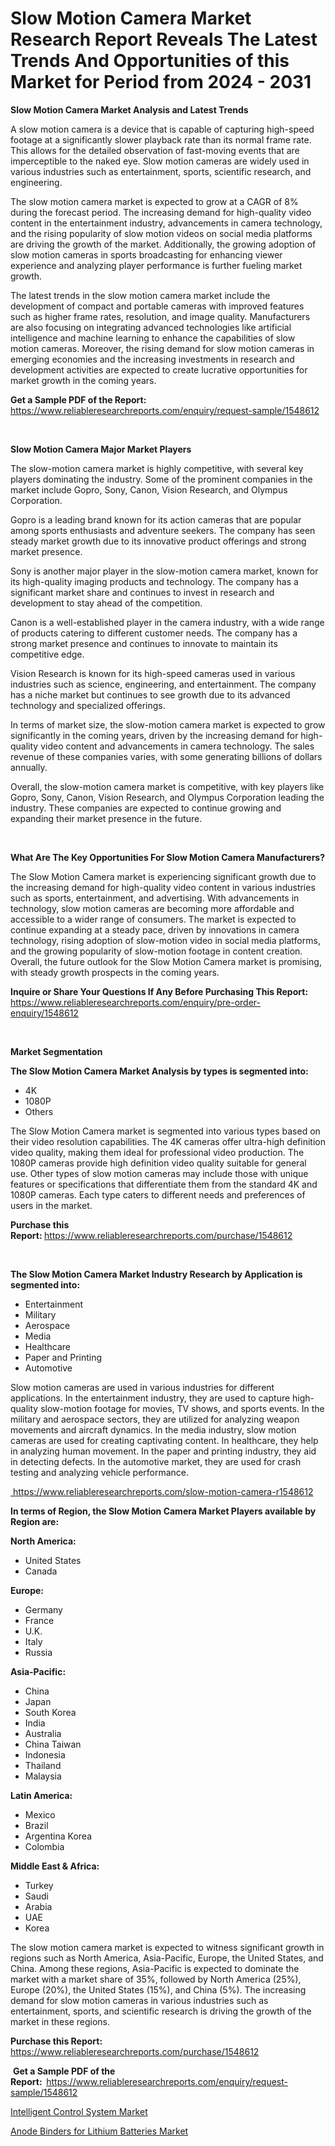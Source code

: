 <p><h1>Slow Motion Camera Market Research Report Reveals The Latest Trends And Opportunities of this Market for Period from 2024 - 2031</h1></p><p><strong>Slow Motion Camera Market Analysis and Latest Trends</strong></p>
<p><p>A slow motion camera is a device that is capable of capturing high-speed footage at a significantly slower playback rate than its normal frame rate. This allows for the detailed observation of fast-moving events that are imperceptible to the naked eye. Slow motion cameras are widely used in various industries such as entertainment, sports, scientific research, and engineering.</p><p>The slow motion camera market is expected to grow at a CAGR of 8% during the forecast period. The increasing demand for high-quality video content in the entertainment industry, advancements in camera technology, and the rising popularity of slow motion videos on social media platforms are driving the growth of the market. Additionally, the growing adoption of slow motion cameras in sports broadcasting for enhancing viewer experience and analyzing player performance is further fueling market growth.</p><p>The latest trends in the slow motion camera market include the development of compact and portable cameras with improved features such as higher frame rates, resolution, and image quality. Manufacturers are also focusing on integrating advanced technologies like artificial intelligence and machine learning to enhance the capabilities of slow motion cameras. Moreover, the rising demand for slow motion cameras in emerging economies and the increasing investments in research and development activities are expected to create lucrative opportunities for market growth in the coming years.</p></p>
<p><strong>Get a Sample PDF of the Report:&nbsp;</strong> <a href="https://www.reliableresearchreports.com/enquiry/request-sample/1548612">https://www.reliableresearchreports.com/enquiry/request-sample/1548612</a></p>
<p>&nbsp;</p>
<p><strong>Slow Motion Camera Major Market Players</strong></p>
<p><p>The slow-motion camera market is highly competitive, with several key players dominating the industry. Some of the prominent companies in the market include Gopro, Sony, Canon, Vision Research, and Olympus Corporation. </p><p>Gopro is a leading brand known for its action cameras that are popular among sports enthusiasts and adventure seekers. The company has seen steady market growth due to its innovative product offerings and strong market presence.</p><p>Sony is another major player in the slow-motion camera market, known for its high-quality imaging products and technology. The company has a significant market share and continues to invest in research and development to stay ahead of the competition.</p><p>Canon is a well-established player in the camera industry, with a wide range of products catering to different customer needs. The company has a strong market presence and continues to innovate to maintain its competitive edge.</p><p>Vision Research is known for its high-speed cameras used in various industries such as science, engineering, and entertainment. The company has a niche market but continues to see growth due to its advanced technology and specialized offerings.</p><p>In terms of market size, the slow-motion camera market is expected to grow significantly in the coming years, driven by the increasing demand for high-quality video content and advancements in camera technology. The sales revenue of these companies varies, with some generating billions of dollars annually.</p><p>Overall, the slow-motion camera market is competitive, with key players like Gopro, Sony, Canon, Vision Research, and Olympus Corporation leading the industry. These companies are expected to continue growing and expanding their market presence in the future.</p></p>
<p>&nbsp;</p>
<p><strong>What Are The Key Opportunities For Slow Motion Camera Manufacturers?</strong></p>
<p><p>The Slow Motion Camera market is experiencing significant growth due to the increasing demand for high-quality video content in various industries such as sports, entertainment, and advertising. With advancements in technology, slow motion cameras are becoming more affordable and accessible to a wider range of consumers. The market is expected to continue expanding at a steady pace, driven by innovations in camera technology, rising adoption of slow-motion video in social media platforms, and the growing popularity of slow-motion footage in content creation. Overall, the future outlook for the Slow Motion Camera market is promising, with steady growth prospects in the coming years.</p></p>
<p><strong>Inquire or Share Your Questions If Any Before Purchasing This Report:</strong> <a href="https://www.reliableresearchreports.com/enquiry/pre-order-enquiry/1548612">https://www.reliableresearchreports.com/enquiry/pre-order-enquiry/1548612</a></p>
<p>&nbsp;</p>
<p><strong>Market Segmentation</strong></p>
<p><strong>The Slow Motion Camera Market Analysis by types is segmented into:</strong></p>
<p><ul><li>4K</li><li>1080P</li><li>Others</li></ul></p>
<p><p>The Slow Motion Camera market is segmented into various types based on their video resolution capabilities. The 4K cameras offer ultra-high definition video quality, making them ideal for professional video production. The 1080P cameras provide high definition video quality suitable for general use. Other types of slow motion cameras may include those with unique features or specifications that differentiate them from the standard 4K and 1080P cameras. Each type caters to different needs and preferences of users in the market.</p></p>
<p><strong>Purchase this Report:&nbsp;</strong><a href="https://www.reliableresearchreports.com/purchase/1548612">https://www.reliableresearchreports.com/purchase/1548612</a></p>
<p>&nbsp;</p>
<p><strong>The Slow Motion Camera Market Industry Research by Application is segmented into:</strong></p>
<p><ul><li>Entertainment</li><li>Military</li><li>Aerospace</li><li>Media</li><li>Healthcare</li><li>Paper and Printing</li><li>Automotive</li></ul></p>
<p><p>Slow motion cameras are used in various industries for different applications. In the entertainment industry, they are used to capture high-quality slow-motion footage for movies, TV shows, and sports events. In the military and aerospace sectors, they are utilized for analyzing weapon movements and aircraft dynamics. In the media industry, slow motion cameras are used for creating captivating content. In healthcare, they help in analyzing human movement. In the paper and printing industry, they aid in detecting defects. In the automotive market, they are used for crash testing and analyzing vehicle performance.</p></p>
<p><a href="https://www.reliableresearchreports.com/slow-motion-camera-r1548612">&nbsp;https://www.reliableresearchreports.com/slow-motion-camera-r1548612</a></p>
<p><strong>In terms of Region, the Slow Motion Camera Market Players available by Region are:</strong></p>
<p>
    <p> <strong> North America: </strong>
        <ul>
            <li>United States</li>
            <li>Canada</li>
        </ul>
        </p> 
    <p> <strong> Europe: </strong>
        <ul>
            <li>Germany</li>
            <li>France</li>
            <li>U.K.</li>
            <li>Italy</li>
            <li>Russia</li>
        </ul>
        </p> 
    <p> <strong> Asia-Pacific: </strong>
        <ul>
            <li>China</li>
            <li>Japan</li>
            <li>South Korea</li>
            <li>India</li>
            <li>Australia</li>
            <li>China Taiwan</li>
            <li>Indonesia</li>
            <li>Thailand</li>
            <li>Malaysia</li>
        </ul>
        </p> 
    <p> <strong> Latin America: </strong>
        <ul>
            <li>Mexico</li>
            <li>Brazil</li>
            <li>Argentina Korea</li>
            <li>Colombia</li>
        </ul>
        </p> 
    <p> <strong> Middle East & Africa: </strong>
        <ul>
            <li>Turkey</li>
            <li>Saudi</li>
            <li>Arabia</li>
            <li>UAE</li>
            <li>Korea</li>
        </ul>
    </p>
    </p>
<p><p>The slow motion camera market is expected to witness significant growth in regions such as North America, Asia-Pacific, Europe, the United States, and China. Among these regions, Asia-Pacific is expected to dominate the market with a market share of 35%, followed by North America (25%), Europe (20%), the United States (15%), and China (5%). The increasing demand for slow motion cameras in various industries such as entertainment, sports, and scientific research is driving the growth of the market in these regions.</p></p>
<p><strong>Purchase this Report: </strong><a href="https://www.reliableresearchreports.com/purchase/1548612">https://www.reliableresearchreports.com/purchase/1548612</a></p>
<p>&nbsp;<strong>Get a Sample PDF of the Report:&nbsp;&nbsp;</strong><a href="https://www.reliableresearchreports.com/enquiry/request-sample/1548612">https://www.reliableresearchreports.com/enquiry/request-sample/1548612</a></p>
<p><strong></strong></p>
<p><p><a href="https://view.publitas.com/reportprime-1/global-intelligent-control-system-market-is-projected-to-grow-at-a-cagr-of-6-1-forcasted-for-period-from-2024-to-2031/">Intelligent Control System Market</a></p><p><a href="https://github.com/LarryPearsongXXfvf/Market-Research-Report-List-1/blob/main/anode-binders-for-lithium-batteries-market.md">Anode Binders for Lithium Batteries Market</a></p></p>